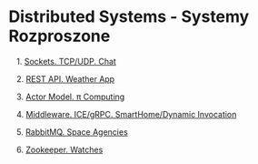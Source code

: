 # Distributed Systems - Systemy Rozproszone

&emsp;1. [Sockets. TCP/UDP. Chat](https://github.com/Phabes/Distributed-Systems/tree/main/Chat)

&emsp;2. [REST API. Weather App](https://github.com/Phabes/Distributed-Systems/tree/main/REST)

&emsp;3. [Actor Model. π Computing](https://github.com/Phabes/Distributed-Systems/tree/main/Ray)

&emsp;4. [Middleware. ICE/gRPC. SmartHome/Dynamic Invocation](https://github.com/Phabes/Distributed-Systems/tree/main/Middleware)

&emsp;5. [RabbitMQ. Space Agencies](https://github.com/Phabes/Distributed-Systems/tree/main/Space_Agencies)

&emsp;6. [Zookeeper. Watches](https://github.com/Phabes/Distributed-Systems/tree/main/Watches)
